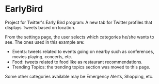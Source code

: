 # EarlyBird
Project for Twitter's Early Bird program: A new tab for Twitter profiles that displays Tweets based on location.

From the settings page, the user selects which categories he/she wants to see. The ones used in this example are:
- Events: tweets related to events going on nearby such as conferences, movies playing, concerts, etc.
- Food: tweets related to food like as restaurant recommendations.
- Trending Topics: the trending topics section was moved to this page.

Some other categories available may be Emergency Alerts, Shopping, etc.
